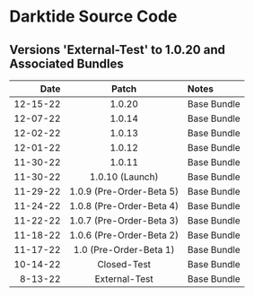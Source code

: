 # Darktide Source Code

Versions 'External-Test' to 1.0.20 and Associated Bundles
-------------------------------------------------------------

Date      |  Patch  | Notes
--------: | :-----: | :--------------
12-15-22   |  1.0.20  | Base Bundle
12-07-22   |  1.0.14  | Base Bundle
12-02-22   |  1.0.13  | Base Bundle
12-01-22   |  1.0.12  | Base Bundle
11-30-22   |  1.0.11  | Base Bundle
11-30-22   |  1.0.10 (Launch)  | Base Bundle
11-29-22   |  1.0.9 (Pre-Order-Beta 5)  | Base Bundle
11-24-22   |  1.0.8 (Pre-Order-Beta 4)  | Base Bundle
11-22-22   |  1.0.7 (Pre-Order-Beta 3)  | Base Bundle
11-18-22   |  1.0.6 (Pre-Order-Beta 2)  | Base Bundle
11-17-22   |  1.0 (Pre-Order-Beta 1)  | Base Bundle
10-14-22   |  Closed-Test  | Base Bundle
8-13-22   |  External-Test  | Base Bundle